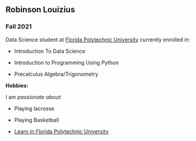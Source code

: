 ## Robinson Louizius

### Fall 2021

Data Science student at [Florida Polytechnic University](https://www.floridapoly.edu) currently enrolled in: 

- Introduction To Data Science

- Introduction to Programming Using Python

- Precalculus Algebra/Trigonometry


**Hobbies:**

I am _passionate about_: 

- Playing lacrosse

- Playing Basketball

- [Learn in Florida Polytechnic University](https://www.floridapoly.edu)
